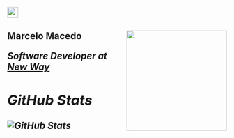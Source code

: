 <p>
    <a href="https://www.linkedin.com/in/marcelo-alberico-macedo-23639630/">
        <img src="https://img.shields.io/badge/linkedin-%230077B5.svg?&style=for-the-badge&logo=linkedin&logoColor=white" height=25>
    </a> 
</p>

<h2> Marcelo Macedo
<img align='right' src="https://media.giphy.com/media/ieyl9zmCjO4b4t6qoY/giphy.gif" width="230">
<p><em>Software Developer at <a href="http://gruponewway.com.br">New Way</a></p>

<h2>GitHub Stats</h2>
<p><img src="https://github-readme-stats.vercel.app/api?username=marcelo3macedo&amp;show_icons=true" alt="GitHub Stats"></p>